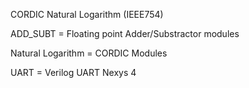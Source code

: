 CORDIC Natural Logarithm (IEEE754)  

ADD_SUBT = Floating point Adder/Substractor modules

Natural Logarithm = CORDIC Modules 

UART = Verilog UART Nexys 4

